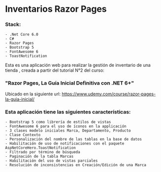 # Inventarios Razor Pages

### Stack: 
    - .Net Core 6.0 
    - C# 
    - Razor Pages 
    - Bootstrap 5
    - FontAwesome 6
    - ToastNotification

Esta es una aplicación web para realizar la gestión de inventario de una tienda , creada a partir del tutorial N°2 del curso: 
### "Razor Pages, La Guía Inicial Definitiva con .NET 6+" 

Ubicado en la siguiente url: 
https://www.udemy.com/course/razor-pages-la-guia-inicial/

### Esta aplicación tiene las siguientes características:

    - Bootstrap 5 como librería de estilos de vistas
    - FontAwesome 6 para el uso de íconos en la applicación
    - 3 clases modelo iniciales Marca, Departamento, Producto
    - Clase Contexto
    - Personalización del nombre de las tablas en la base de datos
    - Habilitación de uso de notificaciones con el paquete AspNetCoreHero.ToastNotification
    - Filtrado por término de búsqueda
    - Paginación de la tabla Marcas
    - Habilitación del uso de vistas parciales
    - Resolución de inconsistencias en Creación/Edición de una Marca
